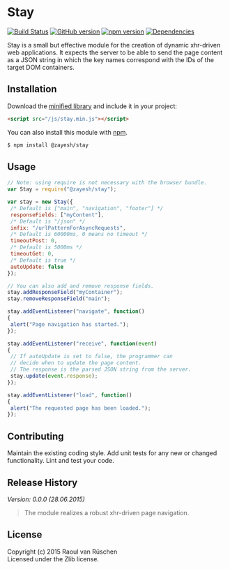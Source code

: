 # Stay 
[![Build Status](https://travis-ci.org/vanruesc/stay.svg?branch=master)](https://travis-ci.org/vanruesc/stay) 
[![GitHub version](https://badge.fury.io/gh/vanruesc%2Fstay.svg)](http://badge.fury.io/gh/vanruesc%2Fstay) 
[![npm version](https://badge.fury.io/js/%40zayesh%2Fstay.svg)](http://badge.fury.io/js/%40zayesh%2Fstay) 
[![Dependencies](https://david-dm.org/vanruesc/stay.svg?branch=master)](https://david-dm.org/vanruesc/stay)

Stay is a small but effective module for the creation of dynamic xhr-driven web applications. 
It expects the server to be able to send the page content as a JSON string in which the key names 
correspond with the IDs of the target DOM containers.

## Installation

Download the [minified library](http://vanruesc.github.io/stay/build/stay.min.js) and include it in your project:

```html
<script src="/js/stay.min.js"></script>
```

You can also install this module with [npm](https://www.npmjs.com).

```sh
$ npm install @zayesh/stay
``` 

## Usage

```javascript
// Note: using require is not necessary with the browser bundle.
var Stay = require("@zayesh/stay");

var stay = new Stay({
 /* Default is ["main", "navigation", "footer"] */
 responseFields: ["myContent"],
 /* Default is "/json" */
 infix: "/urlPatternForAsyncRequests",
 /* Default is 60000ms, 0 means no timeout */
 timeoutPost: 0,
 /* Default is 5000ms */
 timeoutGet: 0,
 /* Default is true */
 autoUpdate: false
});

// You can also add and remove response fields.
stay.addResponseField("myContainer");
stay.removeResponseField("main");

stay.addEventListener("navigate", function()
{
 alert("Page navigation has started.");
});

stay.addEventListener("receive", function(event)
{
 // If autoUpdate is set to false, the programmer can 
 // decide when to update the page content.
 // The response is the parsed JSON string from the server.
 stay.update(event.response);
});

stay.addEventListener("load", function()
{
 alert("The requested page has been loaded.");
});
```

## Contributing
Maintain the existing coding style. Add unit tests for any new or changed functionality. Lint and test your code.

## Release History
_Version: 0.0.0 (28.06.2015)_
> The module realizes a robust xhr-driven page navigation.

## License
Copyright (c) 2015 Raoul van Rüschen  
Licensed under the Zlib license.
